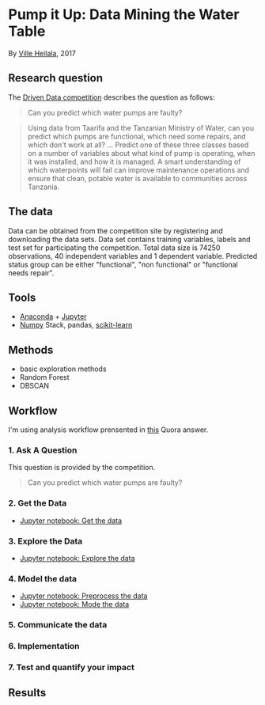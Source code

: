 # Pump it Up: Data Mining the Water Table

By [Ville Heilala](https://heila.la), 2017

## Research question

The [Driven Data competition](https://www.drivendata.org/competitions/7/pump-it-up-data-mining-the-water-table/) describes the question as follows:

>Can you predict which water pumps are faulty?

>Using data from Taarifa and the Tanzanian Ministry of Water, can you predict which pumps are functional, which need some repairs, and which don't work at all? ... Predict one of these three classes based on a number of variables about what kind of pump is operating, when it was installed, and how it is managed. A smart understanding of which waterpoints will fail can improve maintenance operations and ensure that clean, potable water is available to communities across Tanzania.

## The data

Data can be obtained from the competition site by registering and downloading the data sets. Data set contains training variables, labels and test set for participating the competition. Total data size is 74250 observations, 40 independent variables and 1 dependent variable. Predicted status group can be either "functional", "non functional" or "functional needs repair".

## Tools

* [Anaconda](https://www.continuum.io/) + [Jupyter](http://jupyter.org/)
* [Numpy](http://www.numpy.org/) Stack, pandas, [scikit-learn](http://scikit-learn.org/stable/)

## Methods

* basic exploration methods
* Random Forest
* DBSCAN

## Workflow

I'm using analysis workflow prensented in [this](https://www.quora.com/What-is-the-workflow-or-process-of-a-data-scientist) Quora answer.

### 1. Ask A Question

This question is provided by the competition.

>Can you predict which water pumps are faulty?

### 2. Get the Data

* [Jupyter notebook: Get the data](pumpitup_getdata.ipynb)

### 3. Explore the Data

* [Jupyter notebook: Explore the data](pumpitup_explore.ipynb)

### 4. Model the data

* [Jupyter notebook: Preprocess the data](pumpitup_preprocess.ipynb)
* [Jupyter notebook: Mode the data](pumpitup_model.ipynb)

### 5. Communicate the data

### 6. Implementation

### 7. Test and quantify your impact

## Results
